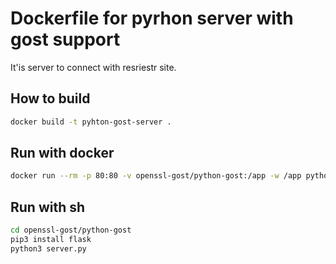 # Dockerfile for pyrhon server with gost support

It'is server to connect with resriestr site.

## How to build

```bash
docker build -t pyhton-gost-server .
```

## Run with docker

```bash
docker run --rm -p 80:80 -v openssl-gost/python-gost:/app -w /app python-gost-server
```

## Run with sh
```bash
cd openssl-gost/python-gost
pip3 install flask
python3 server.py
```
